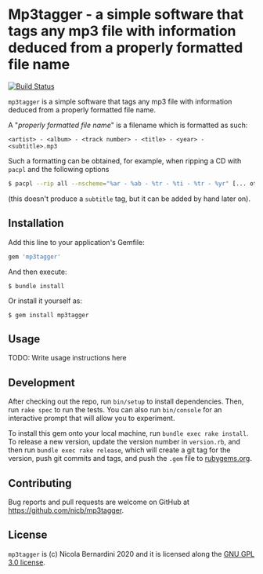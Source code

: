 # Mp3tagger - a simple software that tags any mp3 file with information deduced from a properly formatted file name

[![Build Status](https://travis-ci.org/nicb/mp3tagger.svg?branch=master)](https://travis-ci.org/nicb/mp3tagger)

`mp3tagger` is a simple software that tags any mp3 file with information deduced from a properly formatted file name.

A "*properly formatted file name*" is a filename which is formatted as such:

```
<artist> - <album> - <track number> - <title> - <year> - <subtitle>.mp3
```

Such a formatting can be obtained, for example, when ripping a CD with `pacpl`
and the following options

```sh
$ pacpl --rip all --nscheme="%ar - %ab - %tr - %ti - %tr - %yr" [... other options]
```

(this doesn't produce a `subtitle` tag, but it can be added by hand later on).

## Installation

Add this line to your application's Gemfile:

```ruby
gem 'mp3tagger'
```

And then execute:

    $ bundle install

Or install it yourself as:

    $ gem install mp3tagger

## Usage

TODO: Write usage instructions here

## Development

After checking out the repo, run `bin/setup` to install dependencies. Then, run `rake spec` to run the tests. You can also run `bin/console` for an interactive prompt that will allow you to experiment.

To install this gem onto your local machine, run `bundle exec rake install`. To release a new version, update the version number in `version.rb`, and then run `bundle exec rake release`, which will create a git tag for the version, push git commits and tags, and push the `.gem` file to [rubygems.org](https://rubygems.org).

## Contributing

Bug reports and pull requests are welcome on GitHub at https://github.com/nicb/mp3tagger.

## License

`mp3tagger` is (c) Nicola Bernardini 2020 and it is licensed along the [GNU GPL 3.0 license](./LICENSE).
